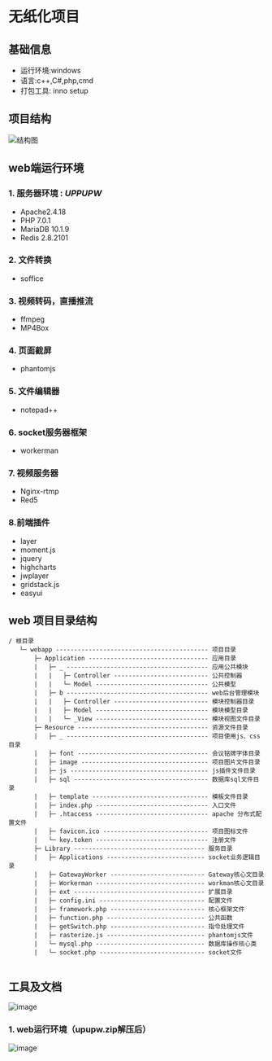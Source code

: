# 无纸化项目

## 基础信息

- 运行环境:windows
- 语言:c++,C#,php,cmd
- 打包工具: inno setup

## 项目结构
![结构图](http://ogve85gs3.bkt.clouddn.com/paperless.png)

## web端运行环境

### 1. 服务器环境 : *UPPUPW* 
- Apache2.4.18
- PHP 7.0.1
- MariaDB 10.1.9
- Redis 2.8.2101

### 2. 文件转换
- soffice 

### 3. 视频转码，直播推流
- ffmpeg
- MP4Box

### 4. 页面截屏
- phantomjs

### 5. 文件编辑器
- notepad++

### 6. socket服务器框架 
- workerman

### 7. 视频服务器
- Nginx-rtmp
- Red5

### 8.前端插件
- layer
- moment.js
- jquery
- highcharts
- jwplayer
- gridstack.js
- easyui

## web 项目目录结构

```
/ 根目录
   └─ webapp ------------------------------------------ 项目目录
       ├─ Application --------------------------------- 应用目录
       |   ├─ _ --------------------------------------- 应用公共模块
       |   |   ├─ Controller -------------------------- 公共控制器
       |   |   └─ Model ------------------------------- 公共模型
       |   ├─ b --------------------------------------- web后台管理模块
       |   |   ├─ Controller -------------------------- 模块控制器目录
       |   |   ├─ Model ------------------------------- 模块模型目录
       |   |   └─ _View ------------------------------- 模块视图文件目录
       ├─ Resource ------------------------------------ 资源文件目录
       |   ├─ _ --------------------------------------- 项目使用js、css目录
       |   ├─ font ------------------------------------ 会议铭牌字体目录
       |   ├─ image ----------------------------------- 项目图片文件目录
       |   ├─ js -------------------------------------- js插件文件目录
       |   ├─ sql ------------------------------------- 数据库sql文件目录
       |   ├─ template -------------------------------- 模板文件目录
       |   ├─ index.php ------------------------------- 入口文件
       |   ├─ .htaccess ------------------------------- apache 分布式配置文件
       |   ├─ favicon.ico ----------------------------- 项目图标文件
       |   └─ key.token ------------------------------- 注册文件
       ├─ Library ------------------------------------ 服务目录
       |   ├─ Applications --------------------------- socket业务逻辑目录
       |   ├─ GatewayWorker -------------------------- Gateway核心文目录
       |   ├─ Workerman ------------------------------ workman核心文目录
       |   ├─ ext ------------------------------------ 扩展目录
       |   ├─ config.ini ----------------------------- 配置文件
       |   ├─ framework.php -------------------------- 核心框架文件
       |   ├─ function.php --------------------------- 公共函数
       |   ├─ getSwitch.php -------------------------- 指令处理文件
       |   ├─ rasterize.js --------------------------- phantomjs文件
       |   └─ mysql.php ------------------------------ 数据库操作核心类
       |   └─ socket.php ----------------------------- socket文件
 
```

## 工具及文档

![image](http://ogve85gs3.bkt.clouddn.com/project_dir.png)

### 1. web运行环境（upupw.zip解压后）
![image](http://ogve85gs3.bkt.clouddn.com/dir.jpg)
